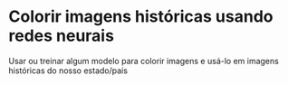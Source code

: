 # Colorir imagens históricas usando redes neurais

Usar ou treinar algum modelo para colorir imagens e usá-lo em imagens históricas do nosso estado/país
